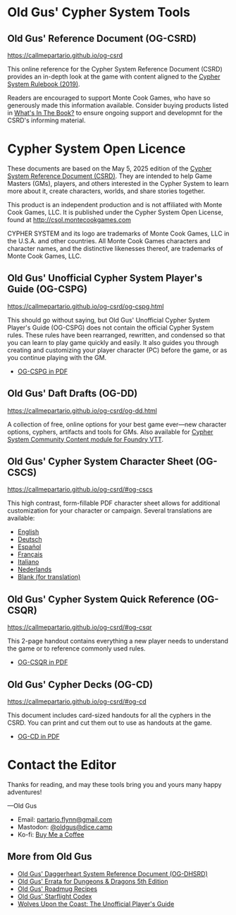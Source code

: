 
# Old Gus' Cypher System Tools

## Old Gus' Reference Document (OG-CSRD)

https://callmepartario.github.io/og-csrd

This online reference for the Cypher System Reference Document (CSRD) provides an in-depth look at the game with content aligned to the [Cypher System Rulebook (2019)](https://www.montecookgames.com/store/product/cypher-system-rulebook-2/).

Readers are encouraged to support Monte Cook Games, who have so generously made this information available. Consider buying products listed in [What's In The Book?](https://callmepartario.github.io/og-csrd/#choose-products) to ensure ongoing support and developmnt for the CSRD's informing material.

# Cypher System Open Licence

These documents are based on the May 5, 2025 edition of the [Cypher System Reference Document (CSRD)](http://csol.montecookgames.com/). They are intended to help Game Masters (GMs), players, and others interested in the Cypher System to learn more about it, create characters, worlds, and share stories together.

This product is an independent production and is not affiliated with Monte Cook Games, LLC. It is published under the Cypher System Open License, found at http://csol.montecookgames.com

CYPHER SYSTEM and its logo are trademarks of Monte Cook Games, LLC in the U.S.A. and other countries. All Monte Cook Games characters and character names, and the distinctive likenesses thereof, are trademarks of Monte Cook Games, LLC.

## Old Gus' Unofficial Cypher System Player's Guide (OG-CSPG)

https://callmepartario.github.io/og-csrd/og-cspg.html

This should go without saying, but Old Gus' Unofficial Cypher System Player's Guide (OG-CSPG) does not contain the official Cypher System rules. These rules have been rearranged, rewritten, and condensed so that you can learn to play game quickly and easily. It also guides you through creating and customizing your player character (PC) before the game, or as you continue playing with the GM.

- [OG-CSPG in PDF](https://callmepartario.github.io/og-csrd/pdfs/cypher-og-cspg-old-gus-cypher-system-players-guide.pdf)

## Old Gus' Daft Drafts (OG-DD)

https://callmepartario.github.io/og-csrd/og-dd.html

A collection of free, online options for your best game ever—new character options, cyphers, artifacts and tools for GMs. Also available for [Cypher System Community Content module for Foundry VTT](https://foundryvtt.com/packages/cyphersystem-community-module).

## Old Gus' Cypher System Character Sheet (OG-CSCS)

https://callmepartario.github.io/og-csrd/#og-cscs

This high contrast, form-fillable PDF character sheet allows for additional customization for your character or campaign. Several translations are available:

- [English](https://callmepartario.github.io/og-csrd/pdfs/cypher-og-cscs-old-gus-character-sheet.pdf)
- [Deutsch](https://callmepartario.github.io/og-csrd/pdfs/cypher-og-cscs-old-gus-character-sheet-de.pdf)
- [Español](https://callmepartario.github.io/og-csrd/pdfs/cypher-og-cscs-old-gus-character-sheet-es.pdf)
- [Français](https://callmepartario.github.io/og-csrd/pdfs/cypher-og-cscs-old-gus-character-sheet-fr.pdf)
- [Italiano](https://callmepartario.github.io/og-csrd/pdfs/cypher-og-cscs-old-gus-character-sheet.pdf)
- [Nederlands](https://callmepartario.github.io/og-csrd/pdfs/cypher-og-cscs-old-gus-character-sheet.pdf)
- [Blank (for translation)](https://callmepartario.github.io/og-csrd/pdfs/cypher-og-cscs-old-gus-character-sheet.pdf)

## Old Gus' Cypher System Quick Reference (OG-CSQR)

https://callmepartario.github.io/og-csrd/#og-csqr

This 2-page handout contains everything a new player needs to understand the game or to reference commonly used rules.

- [OG-CSQR in PDF](https://callmepartario.github.io/og-csrd/pdfs/cypher-og-csqr-old-gus-cypher-system-quick-reference.pdf)


## Old Gus' Cypher Decks (OG-CD)

https://callmepartario.github.io/og-csrd/#og-cd

This document includes card-sized handouts for all the cyphers in the CSRD. You can print and cut them out to use as handouts at the game.

- [OG-CD in PDF](https://callmepartario.github.io/og-csrd/pdfs/cypher-og-cd-old-gus-cypher-decks.pdf)

# Contact the Editor

Thanks for reading, and may these tools bring you and yours many happy adventures!

—Old Gus

- Email: partario.flynn@gmail.com
- Mastodon: [@oldgus@dice.camp](https://dice.camp/@oldgus)
- Ko-fi: [Buy Me a Coffee](https://ko-fi.com/oldgus)

## More from Old Gus

- [Old Gus' Daggerheart System Reference Document (OG-DHSRD)](https://callmepartario.github.io/og-dhsrd/)
- [Old Gus' Errata for Dungeons & Dragons 5th Edition](https://callmepartario.github.io/old-gus-errata/)
- [Old Gus' Roadmug Recipes](https://callmepartario.github.io/og-rr/)
- [Old Gus' Starflight Codex](https://callmepartario.github.io/starflight-codex/)
- [Wolves Upon the Coast: The Unofficial Player's Guide](https://callmepartario.github.io/wutc/)
